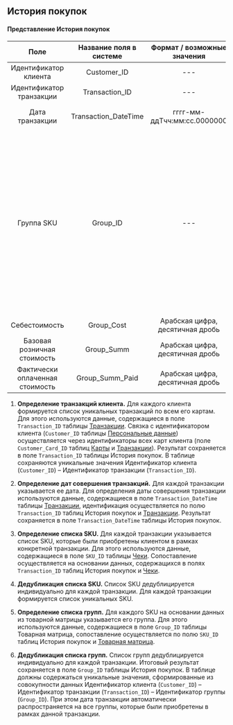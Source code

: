 ## История покупок

#### Представление История покупок

| **Поле**                        | **Название поля в системе** | **Формат / возможные значения**  | **Описание**                                                                                                                                                                                                 |
|:-------------------------------:|:---------------------------:|:--------------------------------:|:------------------------------------------------------------------------------------------------------------------------------------------------------------------------------------------------------------:|
| Идентификатор клиента           | Customer_ID                 | ---                              | ---                                                                                                                                                                                                          |
| Идентификатор транзакции        | Transaction_ID              | ---                              | ---                                                                                                                                                                                                          |
| Дата транзакции                 | Transaction_DateTime        | гггг-мм-ддTчч:мм:сс.0000000      | Дата совершения транзакции                                                                                                                                                                                   |
| Группа SKU                      | Group_ID                    | ---                              | Идентификатор группы родственных товаров, к которой относится товар (например, одинаковые йогурты одного производителя и объема, но разных вкусов). Указывается один идентификатор для всех товаров в группе |
| Себестоимость                   | Group_Cost                  | Арабская цифра, десятичная дробь | ---                                                                                                                                                                                                          |
| Базовая розничная стоимость     | Group_Summ                  | Арабская цифра, десятичная дробь | ---                                                                                                                                                                                                          |
| Фактически оплаченная стоимость | Group_Summ_Paid             | Арабская цифра, десятичная дробь | ---                                                                                                                                                                                                          |

1.  **Определение транзакций клиента.** Для каждого клиента формируется
    список уникальных транзакций по всем его картам. Для этого
    используются данные, содержащиеся в поле `Transaction_ID` таблицы
    [Транзакции](../README.md#таблица-транзакции). Связка с идентификатором клиента (`Customer_ID`
    таблицы [Персональные данные](../README.md#таблица-персональные-данные)) осуществляется через
    идентификаторы всех карт клиента (поле `Customer_Card_ID` таблиц
    [Карты](../README.md#таблица-карты) и [Транзакции](../README.md#таблица-транзакции)). Результат сохраняется
    в поле `Transaction_ID` таблицы История покупок. В таблице
    сохраняются уникальные значения Идентификатор клиента
    (`Customer_ID`) – Идентификатор транзакции (`Transaction_ID`).

2.  **Определение дат совершения транзакций.** Для каждой транзакции
    указывается ее дата. Для определения даты совершения транзакции
    используются данные, содержащиеся в поле `Transaction_DateTime` таблицы
    [Транзакции](../README.md#таблица-транзакции), идентификация осуществляется по полю
    `Transaction_ID` таблиц История покупок и [Транзакции](../README.md#таблица-транзакции).
    Результат сохраняется в поле `Transaction_DateTime` таблицы История покупок.

3.  **Определение списка SKU.** Для каждой транзакции указывается список
    SKU, которые были приобретены клиентом в рамках конкретной
    транзакции. Для этого используются данные, содержащиеся в поле
    `SKU_ID` таблицы [Чеки](../README.md#таблица-чеки). Сопоставление осуществляется на
    основании данных, содержащихся в полях `Transaction_ID` таблиц История покупок и [Чеки](../README.md#таблица-чеки).

4.  **Дедубликация списка SKU.** Список SKU дедублицируется
    индивидуально для каждой транзакции. Для каждой транзакции
    формируется список уникальных SKU.

5. **Определение списка групп.** Для каждого SKU на основании данных из
   товарной матрицы указывается его группа. Для этого используются
   данные, содержащиеся в поле `Group_ID` таблицы Товарная
   матрица, сопоставление осуществляется по полю `SKU_ID` таблиц История покупок и [Товарная матрица](../README.md#таблица-товарная-матрица).

6. **Дедубликация списка групп.** Список групп дедублицируется
   индивидуально для каждой транзакции. Итоговый результат сохраняется
   в поле `Group_ID` таблицы История покупок. В таблице должны
   содержаться уникальные значения, сформированные из совокупности
   данных Идентификатор клиента (`Customer_ID`) – Идентификатор
   транзакции (`Transaction_ID`) – Идентификатор группы (`Group_ID`).
   При этом дата транзакции автоматически распространяется на все
   группы, которые были приобретены в рамках данной транзакции.
